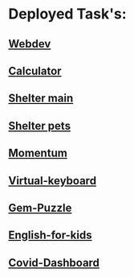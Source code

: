 # Deployed Task's:

## [Webdev](https://rolling-scopes-school.github.io/bakin-dima-JS2020Q3/webdev/)
## [Calculator](https://rolling-scopes-school.github.io/bakin-dima-JS2020Q3/calculator/)
## [Shelter main](https://rolling-scopes-school.github.io/bakin-dima-JS2020Q3/shelter/pages/main/main.html)
## [Shelter pets](https://rolling-scopes-school.github.io/bakin-dima-JS2020Q3/shelter/pages/pets/pets.html)
## [Momentum](https://rolling-scopes-school.github.io/bakin-dima-JS2020Q3/momentum/index.html)
## [Virtual-keyboard](https://rolling-scopes-school.github.io/bakin-dima-JS2020Q3/virtual-keyboard/index.html)
## [Gem-Puzzle](https://rolling-scopes-school.github.io/bakin-dima-JS2020Q3/gem-puzzle/index.html)
## [English-for-kids](https://rolling-scopes-school.github.io/bakin-dima-JS2020Q3/english-for-kids/index.html)
## [Covid-Dashboard](https://rolling-scopes-school.github.io/bakin-dima-JS2020Q3/covid-dashboard/dist/index.html)
